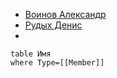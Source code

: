 

* [Воинов Александр](Игра/3.%20ТеррИМчане/Воинов%20Александр.md)
* [Рудых Денис](Игра/3.%20ТеррИМчане/Рудых%20Денис.md)
* 



```dataview
table Имя
where Type=[[Member]]

```

